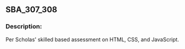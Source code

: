 ## SBA_307_308

###  Description:
Per Scholas' skilled based assessment on HTML, CSS, and JavaScript.
